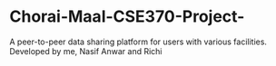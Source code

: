 # Chorai-Maal-CSE370-Project-
A peer-to-peer data sharing platform for users with various facilities.  Developed by me, Nasif Anwar and Richi

